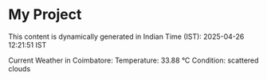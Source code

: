# My Project

This content is dynamically generated in Indian Time (IST): 2025-04-26 12:21:51 IST


Current Weather in Coimbatore:
Temperature: 33.88 °C
Condition: scattered clouds
